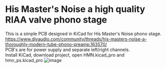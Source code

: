 # His Master's Noise a high quality RIAA valve phono stage

This is a simple PCB designed in KiCad for His Master's Noise phono stage.</br>
https://www.diyaudio.com/community/threads/his-masters-noise-a-thoroughly-modern-tube-phono-preamp.163570/</br>
PCB's are for power supply and separate left/right channels.</br>
Install KiCad, download project, open HMN.kicad_pro and hmn_ps.kicad_pro
![image](https://user-images.githubusercontent.com/22703498/232843065-f356560a-05b5-4d79-bf93-6bdc76656b58.png)
